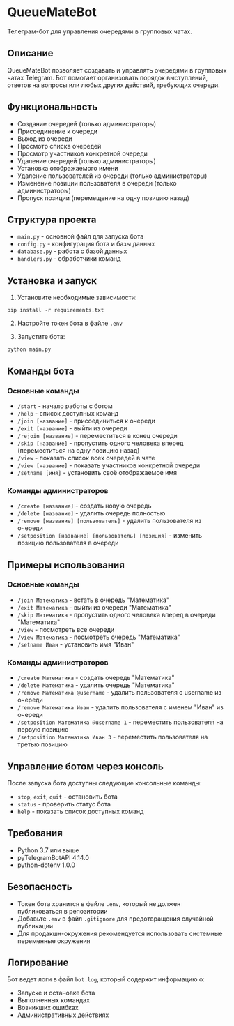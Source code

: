# QueueMateBot

Телеграм-бот для управления очередями в групповых чатах.

## Описание

QueueMateBot позволяет создавать и управлять очередями в групповых чатах Telegram. Бот помогает организовать порядок выступлений, ответов на вопросы или любых других действий, требующих очереди.

## Функциональность

- Создание очередей (только администраторы)
- Присоединение к очереди
- Выход из очереди
- Просмотр списка очередей
- Просмотр участников конкретной очереди
- Удаление очередей (только администраторы)
- Установка отображаемого имени
- Удаление пользователей из очереди (только администраторы)
- Изменение позиции пользователя в очереди (только администраторы)
- Пропуск позиции (перемещение на одну позицию назад)

## Структура проекта

- `main.py` - основной файл для запуска бота
- `config.py` - конфигурация бота и базы данных
- `database.py` - работа с базой данных
- `handlers.py` - обработчики команд

## Установка и запуск

1. Установите необходимые зависимости:
```
pip install -r requirements.txt
```

2. Настройте токен бота в файле `.env`

3. Запустите бота:
```
python main.py
```

## Команды бота

### Основные команды
- `/start` - начало работы с ботом
- `/help` - список доступных команд
- `/join [название]` - присоединиться к очереди
- `/exit [название]` - выйти из очереди
- `/rejoin [название]` - переместиться в конец очереди
- `/skip [название]` - пропустить одного человека вперед (переместиться на одну позицию назад)
- `/view` - показать список всех очередей в чате
- `/view [название]` - показать участников конкретной очереди
- `/setname [имя]` - установить своё отображаемое имя

### Команды администраторов
- `/create [название]` - создать новую очередь
- `/delete [название]` - удалить очередь полностью
- `/remove [название] [пользователь]` - удалить пользователя из очереди
- `/setposition [название] [пользователь] [позиция]` - изменить позицию пользователя в очереди

## Примеры использования

### Основные команды
- `/join Математика` - встать в очередь "Математика"
- `/exit Математика` - выйти из очереди "Математика"
- `/skip Математика` - пропустить одного человека вперед в очереди "Математика"
- `/view` - посмотреть все очереди
- `/view Математика` - посмотреть очередь "Математика"
- `/setname Иван` - установить имя "Иван"

### Команды администраторов
- `/create Математика` - создать очередь "Математика"
- `/delete Математика` - удалить очередь "Математика"
- `/remove Математика @username` - удалить пользователя с username из очереди
- `/remove Математика Иван` - удалить пользователя с именем "Иван" из очереди
- `/setposition Математика @username 1` - переместить пользователя на первую позицию
- `/setposition Математика Иван 3` - переместить пользователя на третью позицию

## Управление ботом через консоль

После запуска бота доступны следующие консольные команды:
- `stop`, `exit`, `quit` - остановить бота
- `status` - проверить статус бота
- `help` - показать список доступных команд

## Требования

- Python 3.7 или выше
- pyTelegramBotAPI 4.14.0
- python-dotenv 1.0.0

## Безопасность

- Токен бота хранится в файле `.env`, который не должен публиковаться в репозитории
- Добавьте `.env` в файл `.gitignore` для предотвращения случайной публикации
- Для продакшн-окружения рекомендуется использовать системные переменные окружения

## Логирование

Бот ведет логи в файл `bot.log`, который содержит информацию о:
- Запуске и остановке бота
- Выполненных командах
- Возникших ошибках
- Административных действиях